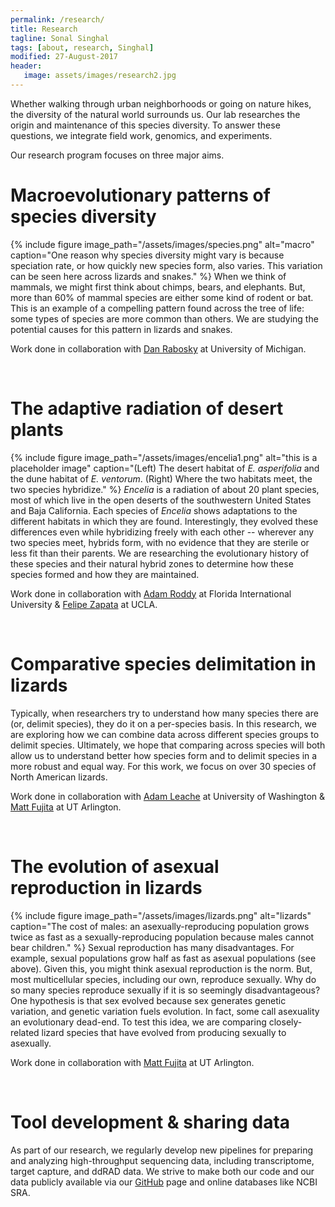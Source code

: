```yaml
---
permalink: /research/
title: Research
tagline: Sonal Singhal
tags: [about, research, Singhal]
modified: 27-August-2017
header:
   image: assets/images/research2.jpg
---
```


Whether walking through urban neighborhoods or going on nature hikes, the diversity of the natural world surrounds us. Our lab researches the origin and maintenance of this species diversity. To answer these questions, we integrate field work, genomics, and experiments.

Our research program focuses on three major aims.

# Macroevolutionary patterns of species diversity
{% include figure image_path="/assets/images/species.png" alt="macro" caption="One reason why species diversity might vary is because speciation rate, or how quickly new species form, also varies. This variation can be seen here across lizards and snakes." %}
When we think of mammals, we might first think about chimps, bears, and elephants. But, more than 60% of mammal species are either some kind of rodent or bat. This is an example of a compelling pattern found across the tree of life: some types of species are more common than others. We are studying the potential causes for this pattern in lizards and snakes.

Work done in collaboration with [Dan Rabosky](http://www.raboskylab.org/) at University of Michigan.

<br>

# The adaptive radiation of desert plants
{% include figure image_path="/assets/images/encelia1.png" alt="this is a placeholder image" caption="(Left) The desert habitat of _E. asperifolia_ and the dune habitat of _E. ventorum_. (Right) Where the two habitats meet, the two species hybridize." %}
_Encelia_ is a radiation of about 20 plant species, most of which live in the open deserts of the southwestern United States and Baja California. Each species of _Encelia_ shows adaptations to the different habitats in which they are found. Interestingly, they evolved these differences even while hybridizing freely with each other -- wherever any two species meet, hybrids form, with no evidence that they are sterile or less fit than their parents. We are researching the evolutionary history of these species and their natural hybrid zones to determine how these species formed and how they are maintained.

Work done in collaboration with [Adam Roddy](http://www.adamroddy.com/) at Florida International University & [Felipe Zapata](http://zapatalab.org/) at UCLA.

<br>

# Comparative species delimitation in lizards
Typically, when researchers try to understand how many species there are (or, delimit species), they do it on a per-species basis. In this research, we are exploring how we can combine data across different species groups to delimit species. Ultimately, we hope that comparing across species will both allow us to understand better how species form and to delimit species in a more robust and equal way. For this work, we focus on over 30 species of North American lizards.

Work done in collaboration with [Adam Leache](http://www.adamroddy.com/) at University of Washington & [Matt Fujita](https://fujitalab.com/) at UT Arlington.

<br>

# The evolution of asexual reproduction in lizards
{% include figure image_path="/assets/images/lizards.png" alt="lizards" caption="The cost of males: an asexually-reproducing population grows twice as fast as a sexually-reproducing population because males cannot bear children." %}
Sexual reproduction has many disadvantages. For example, sexual populations grow half as fast as asexual populations (see above). Given this, you might think asexual reproduction is the norm. But, most multicellular species, including our own, reproduce sexually. Why do so many species reproduce sexually if it is so seemingly disadvantageous? One hypothesis is that sex evolved because sex generates genetic variation, and genetic variation fuels evolution. In fact, some call asexuality an evolutionary dead-end. To test this idea, we are comparing closely-related lizard species that have evolved from producing sexually to asexually.

Work done in collaboration with [Matt Fujita](https://fujitalab.com/) at UT Arlington.


<br>

# Tool development & sharing data
As part of our research, we regularly develop new pipelines for preparing and analyzing high-throughput sequencing data, including transcriptome, target capture, and ddRAD data. We strive to make both our code and our data publicly available via our [GitHub](https://github.com/singhal?tab=repositories) page and online databases like NCBI SRA.